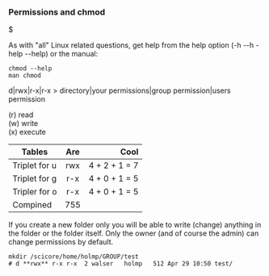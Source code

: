 ### Permissions and chmod
$

As with "all" Linux related questions, get help from the help option (-h --h -help --help) or the manual: 
```Linux
chmod --help
man chmod
```

d|rwx|r-x|r-x > directory|your permissions|group permission|users permission

(r) read<br>
(w) write<br>
(x) execute<br>

| Tables        | Are           | Cool  |
| ------------- |:-------------:| -----:|
| Triplet for u | rwx | 4 + 2 + 1 = 7
| Triplet for g | r-x | 4 + 0 + 1 = 5
| Tripler for o | r-x | 4 + 0 + 1 = 5
| Compined      |                    755



If you create a new folder only you will be able to write (change) anything in the folder or the folder itself. Only the owner (and of course the admin) can change permissions by default.

```Linux
mkdir /scicore/home/holmp/GROUP/test 
# d **rwx** r-x r-x  2 walser   holmp   512 Apr 29 10:50 test/
```
